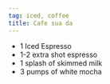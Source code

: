 ```yaml
---
tag: iced, coffee
title: Cafe sua da
---
```


- 1 Iced Espresso 
- 1-2 extra shot espresso
- 1 splash of skimmed milk
- 3 pumps of white mocha